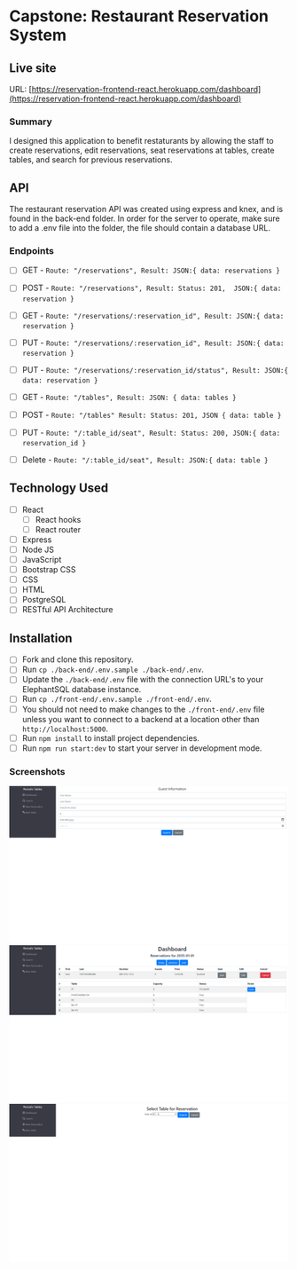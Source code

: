 # Capstone: Restaurant Reservation System

## Live site

URL: [https://reservation-frontend-react.herokuapp.com/dashboard](https://reservation-frontend-react.herokuapp.com/dashboard)

### Summary

I designed this application to benefit restaturants by allowing the staff to create reservations, edit reservations, 
seat reservations at tables, create tables, and search for previous reservations. 

## API

The restaurant reservation API was created using express and knex, and is found in the back-end folder. In order for the server to operate, make sure to 
add a .env file into the folder, the file should contain a database URL. 

### Endpoints

- [ ] GET - `Route: "/reservations", Result: JSON:{ data: reservations }`
- [ ] POST - `Route: "/reservations", Result: Status: 201,  JSON:{ data: reservation }`
- [ ] GET - `Route: "/reservations/:reservation_id", Result: JSON:{ data: reservation }`
- [ ] PUT - `Route: "/reservations/:reservation_id", Result: JSON:{ data: reservation }`
- [ ] PUT - `Route: "/reservations/:reservation_id/status", Result: JSON:{ data: reservation }`
- [ ] GET - `Route: "/tables", Result: JSON: { data: tables }`
- [ ] POST - `Route: "/tables" Result: Status: 201, JSON { data: table }`
- [ ] PUT - `Route: "/:table_id/seat", Result: Status: 200, JSON:{ data: reservation_id }`
- [ ] Delete - `Route: "/:table_id/seat", Result: JSON:{ data: table }`


## Technology Used

- [ ] React
	- [ ] React hooks
	- [ ] React router
- [ ] Express
- [ ] Node JS
- [ ] JavaScript
- [ ] Bootstrap CSS
- [ ] CSS
- [ ] HTML
- [ ] PostgreSQL
- [ ] RESTful API Architecture

## Installation

- [ ] Fork and clone this repository.
- [ ] Run `cp ./back-end/.env.sample ./back-end/.env`.
- [ ] Update the `./back-end/.env` file with the connection URL's to your ElephantSQL database instance.
- [ ] Run `cp ./front-end/.env.sample ./front-end/.env`.
- [ ] You should not need to make changes to the `./front-end/.env` file unless you want to connect to a backend at a location other than `http://localhost:5000`.
- [ ] Run `npm install` to install project dependencies.
- [ ] Run `npm run start:dev` to start your server in development mode.

### Screenshots

![Before Reservation Cancel](https://raw.githubusercontent.com/James-Sobeck/starter-restaurant-reservation/main/screenshots/us-01-cancel-before.png)
![Dashboard with Reservations and Tables](https://raw.githubusercontent.com/James-Sobeck/starter-restaurant-reservation/main/screenshots/us-04-dashboard-seat-button-before.png)
![Selecting table for reseravtion](https://raw.githubusercontent.com/James-Sobeck/starter-restaurant-reservation/main/screenshots/us-04-seat-reservation-submit-before.png)


